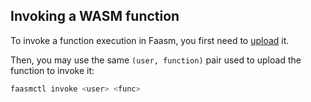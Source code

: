 ## Invoking a WASM function

To invoke a function execution in Faasm, you first need to [upload](upload.md)
it.

Then, you may use the same `(user, function)` pair used to upload the function
to invoke it:

```bash
faasmctl invoke <user> <func>
```
